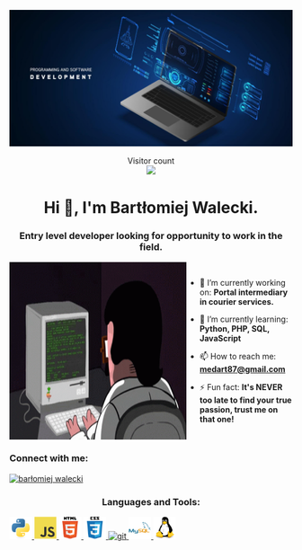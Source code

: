![technology-programming-wallpaper-1123x542_68](https://github.com/MedartN7/MedartN7/blob/main/SD%26P.png)
<p align="center"> 
  Visitor count<br>
  <img src="https://profile-counter.glitch.me/medartn7/count.svg" />
</p>
<h1 align="center">Hi 👋, I'm Bartłomiej Walecki.</h1>
<h3 align="center">Entry level developer looking for opportunity to work in the field.</h3>

<div style="display:flex">
<img align="right" alt="coding_img" width="315" src="https://github.com/MedartN7/MedartN7/blob/main/coding.gif"> </p>

- 🔭 I’m currently working on: **Portal intermediary in courier services.**

- 🌱 I’m currently learning: **Python, PHP, SQL, JavaScript**

- 📫 How to reach me: **medart87@gmail.com**

- ⚡ Fun fact:  **It's NEVER too late to find your true passion, trust me on that one!**
</div>

<h3 align="left">Connect with me:</h3>
<p align="left">
<a href="https://linkedin.com/in/barłomiej walecki" target="blank"><img align="center" src="https://raw.githubusercontent.com/rahuldkjain/github-profile-readme-generator/master/src/images/icons/Social/linked-in-alt.svg" alt="barłomiej walecki" height="30" width="40" /></a>
</p>

<h3 align="center">Languages and Tools:</h3>
<p align="left"> <a href="https://www.python.org" target="_blank" rel="noreferrer"> <img src="https://raw.githubusercontent.com/devicons/devicon/master/icons/python/python-original.svg" alt="python" width="40" height="40"/> </a> 
<a href="https://developer.mozilla.org/en-US/docs/Web/JavaScript" target="_blank" rel="noreferrer"> <img src="https://raw.githubusercontent.com/devicons/devicon/master/icons/javascript/javascript-original.svg" alt="javascript" width="40" height="40"/> </a>
<a href="https://www.w3.org/html/" target="_blank" rel="noreferrer"> <img src="https://raw.githubusercontent.com/devicons/devicon/master/icons/html5/html5-original-wordmark.svg" alt="html5" width="40" height="40"/> </a> 
<a href="https://www.w3schools.com/css/" target="_blank" rel="noreferrer"> <img src="https://raw.githubusercontent.com/devicons/devicon/master/icons/css3/css3-original-wordmark.svg" alt="css3" width="40" height="40"/> </a> 
<a href="https://git-scm.com/" target="_blank" rel="noreferrer"> <img src="https://www.vectorlogo.zone/logos/git-scm/git-scm-icon.svg" alt="git" width="40" height="40"/> </a>
<a href="https://www.mysql.com/" target="_blank" rel="noreferrer"> <img src="https://raw.githubusercontent.com/devicons/devicon/master/icons/mysql/mysql-original-wordmark.svg" alt="mysql" width="40" height="40"/> </a> 
<a href="https://www.linux.org/" target="_blank" rel="noreferrer"> <img src="https://raw.githubusercontent.com/devicons/devicon/master/icons/linux/linux-original.svg" alt="linux" width="40" height="40"/> </a> </p>
